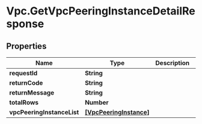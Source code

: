 # Vpc.GetVpcPeeringInstanceDetailResponse

## Properties
Name | Type | Description | Notes
------------ | ------------- | ------------- | -------------
**requestId** | **String** |  | [optional] 
**returnCode** | **String** |  | [optional] 
**returnMessage** | **String** |  | [optional] 
**totalRows** | **Number** |  | [optional] 
**vpcPeeringInstanceList** | [**[VpcPeeringInstance]**](VpcPeeringInstance.md) |  | [optional] 


